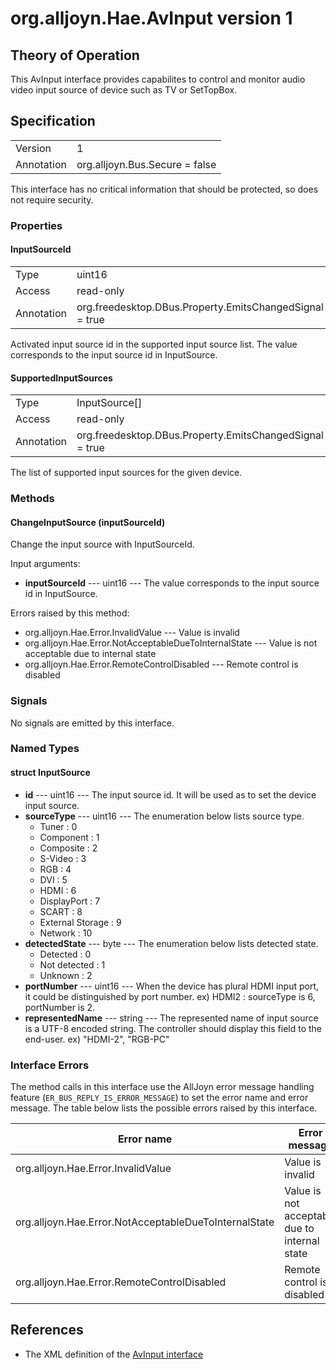 # org.alljoyn.Hae.AvInput version 1

## Theory of Operation
This AvInput interface provides capabilites to control and monitor audio video
input source of device such as TV or SetTopBox.

## Specification

|            |                                                                |
|------------|----------------------------------------------------------------|
| Version    | 1                                                              |
| Annotation | org.alljoyn.Bus.Secure = false                                 |

This interface has no critical information that should be protected, so does not
require security.

### Properties

#### InputSourceId

|            |                                                                |
|------------|----------------------------------------------------------------|
| Type       | uint16                                                         |
| Access     | read-only                                                      |
| Annotation | org.freedesktop.DBus.Property.EmitsChangedSignal = true        |

Activated input source id in the supported input source list. The value
corresponds to the input source id in InputSource.

#### SupportedInputSources

|            |                                                                |
|------------|----------------------------------------------------------------|
| Type       | InputSource[]                                                  |
| Access     | read-only                                                      |
| Annotation | org.freedesktop.DBus.Property.EmitsChangedSignal = true        |

The list of supported input sources for the given device.

### Methods

#### ChangeInputSource (inputSourceId)

Change the input source with InputSourceId.

Input arguments:
  * **inputSourceId** --- uint16 --- The value corresponds to the input source
  id in InputSource.

Errors raised by this method:
  * org.alljoyn.Hae.Error.InvalidValue --- Value is invalid
  * org.alljoyn.Hae.Error.NotAcceptableDueToInternalState --- Value is not
  acceptable due to internal state
  * org.alljoyn.Hae.Error.RemoteControlDisabled --- Remote control is disabled

### Signals

No signals are emitted by this interface.

### Named Types

#### struct InputSource

  * **id** --- uint16 --- The input source id.  It will be used as to set the
  device input source.
  * **sourceType** --- uint16 --- The enumeration below lists source type.
    * Tuner : 0
    * Component : 1
    * Composite : 2
    * S-Video : 3
    * RGB : 4
    * DVI : 5
    * HDMI : 6
    * DisplayPort : 7
    * SCART : 8
    * External Storage : 9
    * Network : 10
  * **detectedState** --- byte --- The enumeration below lists detected state.
    * Detected : 0
    * Not detected : 1
    * Unknown : 2
  * **portNumber** --- uint16 --- When the device has plural HDMI input port, it
    could be distinguished by port number.
    ex) HDMI2 : sourceType is 6, portNumber is 2.
  * **representedName** --- string --- The represented name of input source is
    a UTF-8 encoded string. The controller should display this field to
    the end-user. ex) "HDMI-2", "RGB-PC"

### Interface Errors

The method calls in this interface use the AllJoyn error message handling
feature (`ER_BUS_REPLY_IS_ERROR_MESSAGE`) to set the error name and error
message. The table below lists the possible errors raised by this interface.

| Error name                                            | Error message                                 |
|-------------------------------------------------------|-----------------------------------------------|
| org.alljoyn.Hae.Error.InvalidValue                    | Value is invalid                              |
| org.alljoyn.Hae.Error.NotAcceptableDueToInternalState | Value is not acceptable due to internal state |
| org.alljoyn.Hae.Error.RemoteControlDisabled           | Remote control is disabled                    |

## References

  * The XML definition of the [AvInput interface](AvInput-v1.xml)
